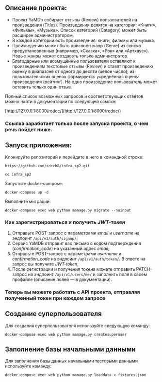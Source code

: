 ## Описание проекта:

* Проект YaMDb собирает отзывы (Review) пользователей на произведения (Titles). Произведения делятся на категории: «Книги», «Фильмы», «Музыка». Список категорий (Category) может быть расширен администратором.
* В каждой категории есть произведения: книги, фильмы или музыка. 
* Произведению может быть присвоен жанр (Genre) из списка предустановленных (например, «Сказка», «Рок» или «Артхаус»). Новые жанры может создавать только администратор.
* Благодарные или возмущённые пользователи оставляют к произведениям текстовые отзывы (Review) и ставят произведению оценку в диапазоне от одного до десяти (целое число); из пользовательских оценок формируется усреднённая оценка произведения (рейтинг). На одно произведение пользователь может оставить только один отзыв.

Полный список возможных запросов и соответствующих ответов можно найти в документации по следующей ссылке: 
 
[http://127.0.0.1:8000/redoc/](http://127.0.0.1:8000/redoc/) 
 
### Ссылка заработает только после запуска проекта, о чем речь пойдет ниже. 
 
## Запуск приложения: 
 
Клонируйте репозиторий и перейдите в него в командной строке: 
 
```
https://github.com/sdcch8/infra_sp2.git
```
 
```
cd infra_sp2 
```

Запустите docker-compose: 

```
docker-compose up -d
```

Выполните миграции:
```
docker-compose exec web python manage.py migrate --noinput
```

### Как зарегистрироваться и получить *JWT-токен*

1. Отправьте POST-запрос с параметрами *email* и *username* на эндпоинт ```/api/v1/auth/signup/```;
2. Сервис YaMDB отправит вас письмо с кодом подтверждения (*confirmation_code*) на указанный адрес *email*;
3. Отправьте POST-запрос с параметрами *username* и *confirmation_code* на эндпоинт ```/api/v1/auth/token/```. В ответе на запрос вы получите *JWT-token*;
4. После регистрации и получения токена можете отправить PATCH-запрос на эндпоинт ```/api/v1/users/me/``` и заполнить поля в своём профайле (описание полей — в документации).

### Теперь вы можете работать с API проекта, отправляя полученный токен при каждом запросе

## Создание суперпользователя

Для создания суперпользователя используйте следующую команду:
```
docker-compose exec web python manage.py createsuperuser
```

## Заполнение базы начальными данными

Для заполнения базы данных начальными тестовыми данными используйте команду:
```
docker-compose exec web python manage.py loaddata < fixtures.json
```
